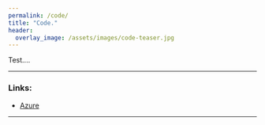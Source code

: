 ```yaml
---
permalink: /code/
title: "Code."
header:
  overlay_image: /assets/images/code-teaser.jpg
---
```


Test....

---
### Links:

- [Azure](https://azure.com/)

---